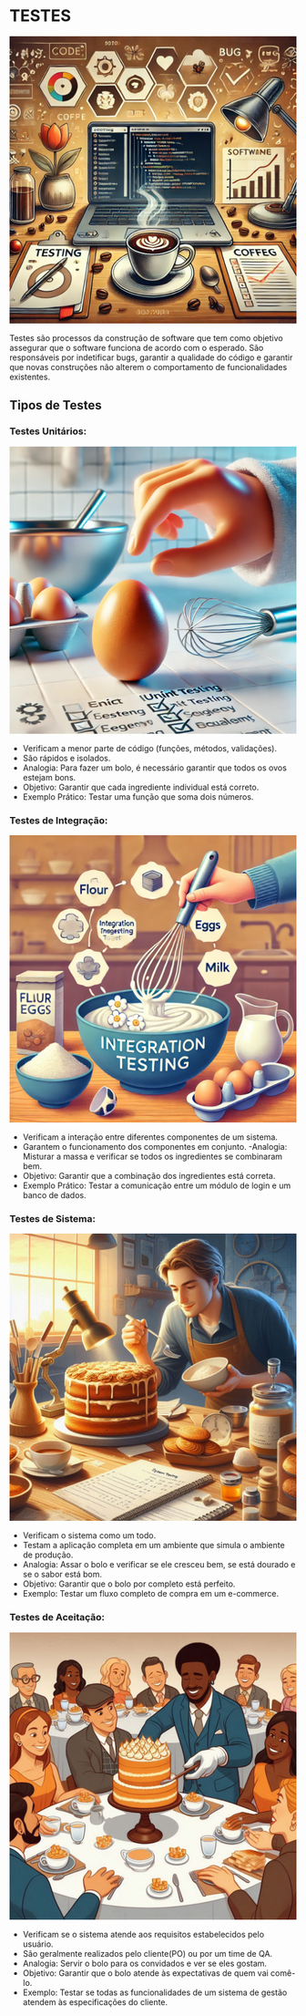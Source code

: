 # TESTES
![Testes](/assets/introduction_image.webp)


Testes são processos da construção de software que tem como objetivo assegurar que o software funciona de acordo com o esperado. São responsáveis por indetificar bugs, garantir a qualidade do código e garantir que novas construções não alterem o comportamento de funcionalidades existentes.


## Tipos de Testes

### Testes Unitários:
![Testes Unitarios](/assets/analogia_teste_unitario.webp)

- Verificam a menor parte de código (funções, métodos, validações).
- São rápidos e isolados.
- Analogia: Para fazer um bolo, é necessário garantir que todos os ovos estejam bons.
- Objetivo: Garantir que cada ingrediente individual está correto.
- Exemplo Prático: Testar uma função que soma dois números.


### Testes de Integração:
![Testes Unitarios](/assets/analogia_teste_integracao.webp)

- Verificam a interação entre diferentes componentes de um sistema.
- Garantem o funcionamento dos componentes em conjunto.
-Analogia: Misturar a massa e verificar se todos os ingredientes se combinaram bem.
- Objetivo: Garantir que a combinação dos ingredientes está correta.
- Exemplo Prático: Testar a comunicação entre um módulo de login e um banco de dados.

### Testes de Sistema:
![Testes Sistema](/assets/analogia_teste_sistema.jpeg)

- Verificam o sistema como um todo.
- Testam a aplicação completa em um ambiente que simula o ambiente de produção.
- Analogia: Assar o bolo e verificar se ele cresceu bem, se está dourado e se o sabor está bom.
- Objetivo: Garantir que o bolo por completo está perfeito.
- Exemplo: Testar um fluxo completo de compra em um e-commerce.

### Testes de Aceitação:
![Testes Aceitação](/assets/analogia_teste_aceitacao.jpeg)

- Verificam se o sistema atende aos requisitos estabelecidos pelo usuário.
- São geralmente realizados pelo cliente(PO) ou por um time de QA.
- Analogia: Servir o bolo para os convidados e ver se eles gostam.
- Objetivo: Garantir que o bolo atende às expectativas de quem vai comê-lo.
- Exemplo: Testar se todas as funcionalidades de um sistema de gestão atendem às especificações do cliente.
